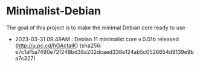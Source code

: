 # Minimalist-Debian
The goal of this project is to make the minimal Debian core ready to use

* 2023-03-31 09:49AM : Debian 11 minimalist core v.0.01b released (http://u.pc.cd/hGActalK) (sha256: e7c1af5a7490e72f248bd38a202dcaed338e124ab5c0526654d9139e9ba7c327)
